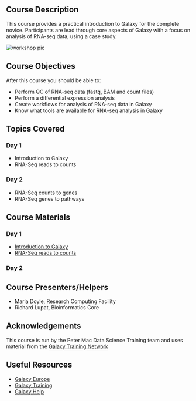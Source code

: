 ## Course Description
This course provides a practical introduction to Galaxy for the complete novice. Participants are lead through core aspects of Galaxy with a focus on analysis of RNA-seq data, using a case study.

![workshop pic](images/GalaxyWordCloud.png)

## Course Objectives

After this course you should be able to:

* Perform QC of RNA-seq data (fastq, BAM and count files)
* Perform a differential expression analysis
* Create workflows for analysis of RNA-seq data in Galaxy
* Know what tools are available for RNA-seq analysis in Galaxy

## Topics Covered

### Day 1
- Introduction to Galaxy
- RNA-Seq reads to counts

### Day 2
- RNA-Seq counts to genes
- RNA-Seq genes to pathways

## Course Materials


### Day 1
- [Introduction to Galaxy](https://galaxyproject.github.io/training-material/topics/introduction/tutorials/galaxy-intro-short/tutorial.html)
- [RNA-Seq reads to counts](https://galaxyproject.github.io/training-material/topics/transcriptomics/tutorials/rna-seq-reads-to-counts/tutorial.html)

### Day 2
<!---
- [RNA-Seq counts to genes](https://galaxyproject.github.io/training-material/topics/transcriptomics/tutorials/rna-seq-counts-to-genes/tutorial.html)
- [RNA-Seq genes to pathways](https://galaxyproject.github.io/training-material/topics/transcriptomics/tutorials/rna-seq-genes-to-pathways/tutorial.html)
--->

## Course Presenters/Helpers

- Maria Doyle, Research Computing Facility
- Richard Lupat, Bioinformatics Core


## Acknowledgements
This course is run by the Peter Mac Data Science Training team and uses material from the [Galaxy Training Network](https://galaxyproject.org/teach/gtn/)

## Useful Resources
+ [Galaxy Europe](https://usegalaxy.eu/)
+ [Galaxy Training](https://galaxyproject.github.io/training-material/)
+ [Galaxy Help](https://help.galaxyproject.org)
